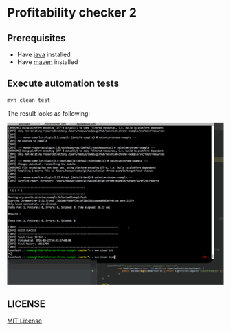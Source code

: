 # Profitability checker 2


## Prerequisites ##

* Have [java](http://www.oracle.com/technetwork/java/javase/downloads/index.html) installed
* Have [maven](http://maven.apache.org/) installed


## Execute automation tests ##

```bash
mvn clean test
```

The result looks as following:

![](./docs/img/autotests.gif)



## LICENSE ##

[MIT License](https://raw.githubusercontent.com/leftstick/selenium-example/master/LICENSE)
